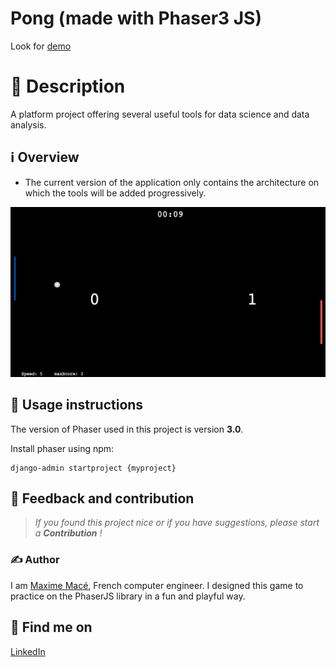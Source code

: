 # Pong (made with Phaser3 JS)

Look for [demo](https://ping-pong-kappa.vercel.app/)



# 📄 Description

A platform project offering several useful tools for data science and data analysis.


## ℹ️ Overview

- The current version of the application only contains the architecture on which the tools will be added progressively.

![example](./example.png)


## 🚀 Usage instructions

The version of Phaser used in this project is version **3.0**.

Install phaser using npm:

```
django-admin startproject {myproject}
```



## 💭 Feedback and contribution

> *If you found this project nice or if you have suggestions, please start a **Contribution** !*



### ✍️ Author

I am [Maxime Macé](https://github.com/MaximeMace), French computer engineer. I designed this game to practice on the PhaserJS library in a fun and playful way.



## 📖 Find me on

[LinkedIn](https://www.linkedin.com/in/maxime-mace-09694515b/)
